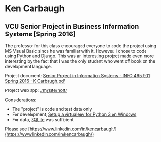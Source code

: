 # Ken Carbaugh
## VCU Senior Project in Business Information Systems [Spring 2016]

The professor for this class encouraged everyone to code the project using MS Visual Basic since he was familiar with it. However, I chose to code using Python and Django. This was an interesting project made even more interesting by the fact that I was the only student who went off book on the development language.

Project document:  [Senior Project in Information Systems - INFO 465 901 Spring 2016 - K Carbaugh.pdf](https://github.com/kencarb/vcu-senior-project/blob/master/Senior%20Project%20in%20Information%20Systems%20-%20INFO%20465%20901%20Spring%202016%20-%20K%20Carbaugh.pdf)

Project web app:  [./mysite/hort/](https://github.com/kencarb/vcu-senior-project/tree/master/mysite/hort)

Considerations:
* The "project" is code and test data only
* For development, [Setup a virtualenv for Python 3 on Windows](http://timmyreilly.azurewebsites.net/setup-a-virtualenv-for-python-3-on-windows/)
* For data, [SQLite](https://www.sqlite.org/index.html) was sufficient

Please see [https://www.linkedin.com/in/kencarbaugh/](https://www.linkedin.com/in/kencarbaugh/)
